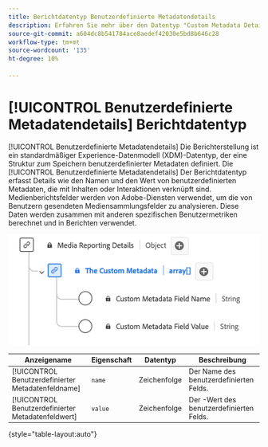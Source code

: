 ```yaml
---
title: Berichtdatentyp Benutzerdefinierte Metadatendetails
description: Erfahren Sie mehr über den Datentyp "Custom Metadata Details Reporting Experience Data Model"(XDM).
source-git-commit: a604dc8b541784ace8aedef42030e5bd8b646c28
workflow-type: tm+mt
source-wordcount: '135'
ht-degree: 10%

---
```


# [!UICONTROL Benutzerdefinierte Metadatendetails] Berichtdatentyp

[!UICONTROL Benutzerdefinierte Metadatendetails] Die Berichterstellung ist ein standardmäßiger Experience-Datenmodell (XDM)-Datentyp, der eine Struktur zum Speichern benutzerdefinierter Metadaten definiert. Die [!UICONTROL Benutzerdefinierte Metadatendetails] Der Berichtdatentyp erfasst Details wie den Namen und den Wert von benutzerdefinierten Metadaten, die mit Inhalten oder Interaktionen verknüpft sind. Medienberichtsfelder werden von Adobe-Diensten verwendet, um die von Benutzern gesendeten Mediensammlungsfelder zu analysieren. Diese Daten werden zusammen mit anderen spezifischen Benutzermetriken berechnet und in Berichten verwendet.

![Ein Diagramm des Datentyps &quot;Custom Metadata Details Reporting&quot;.](../images/data-types/the-custom-metadata-reporting.png)

| Anzeigename | Eigenschaft | Datentyp | Beschreibung |
|--------------------------------------------|------------------|-----------|-----------------------------------------|
| [!UICONTROL Benutzerdefinierter Metadatenfeldname] | `name` | Zeichenfolge | Der Name des benutzerdefinierten Felds. |
| [!UICONTROL Benutzerdefinierter Metadatenfeldwert] | `value` | Zeichenfolge | Der -Wert des benutzerdefinierten Felds. |

{style="table-layout:auto"}
